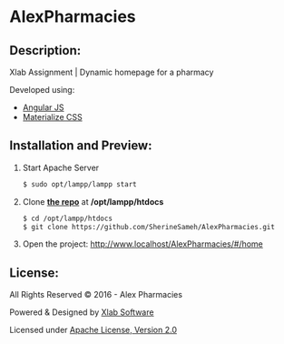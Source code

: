 # AlexPharmacies
## Description:
Xlab Assignment | Dynamic homepage for a pharmacy 

Developed using:
- [Angular JS](https://angularjs.org/)
- [Materialize CSS](http://materializecss.com/about.html)

## Installation and Preview:
1. Start Apache Server
    ```bash
    $ sudo opt/lampp/lampp start
    ```
2. Clone [**the repo**](https://github.com/SherineSameh/AlexPharmacies.git) at **/opt/lampp/htdocs**
    ```bash
    $ cd /opt/lampp/htdocs
    $ git clone https://github.com/SherineSameh/AlexPharmacies.git
    ```
3. Open the project: http://www.localhost/AlexPharmacies/#/home

## License:
All Rights Reserved © 2016 - Alex Pharmacies

Powered & Designed by [Xlab Software](http://xlab-group.com/)

Licensed under [Apache License, Version 2.0](http://www.apache.org/licenses/LICENSE-2.0)
